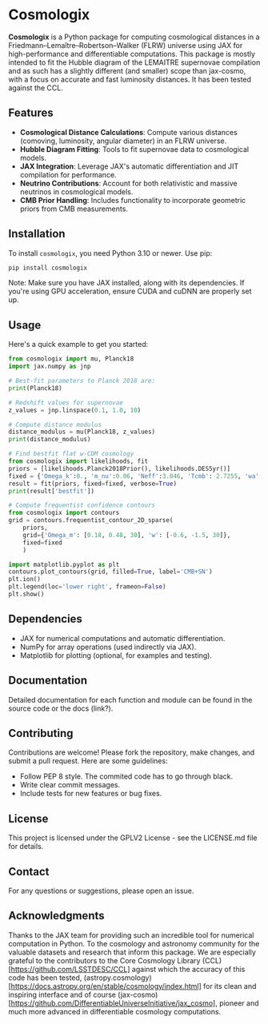 # Cosmologix

**Cosmologix** is a Python package for computing cosmological distances
in a Friedmann–Lemaître–Robertson–Walker (FLRW) universe using JAX for
high-performance and differentiable computations. This package is
mostly intended to fit the Hubble diagram of the LEMAITRE supernovae
compilation and as such has a slightly different (and smaller) scope
than jax-cosmo, with a focus on accurate and fast luminosity
distances. It has been tested against the CCL.

## Features

- **Cosmological Distance Calculations**: Compute various distances (comoving, luminosity, angular diameter) in an FLRW universe.
- **Hubble Diagram Fitting**: Tools to fit supernovae data to cosmological models.
- **JAX Integration**: Leverage JAX's automatic differentiation and JIT compilation for performance.
- **Neutrino Contributions**: Account for both relativistic and massive neutrinos in cosmological models.
- **CMB Prior Handling**: Includes functionality to incorporate geometric priors from CMB measurements.

## Installation


To install `cosmologix`, you need Python 3.10 or newer. Use pip:

```sh
pip install cosmologix
```

Note: Make sure you have JAX installed, along with its dependencies. If you're using GPU acceleration, ensure CUDA and cuDNN are properly set up.

## Usage
Here's a quick example to get you started:

```python
from cosmologix import mu, Planck18
import jax.numpy as jnp

# Best-fit parameters to Planck 2018 are:
print(Planck18)

# Redshift values for supernovae
z_values = jnp.linspace(0.1, 1.0, 10)

# Compute distance modulus 
distance_modulus = mu(Planck18, z_values)
print(distance_modulus)

# Find bestfit flat w-CDM cosmology
from cosmologix import likelihoods, fit
priors = [likelihoods.Planck2018Prior(), likelihoods.DES5yr()]
fixed = {'Omega_k':0., 'm_nu':0.06, 'Neff':3.046, 'Tcmb': 2.7255, 'wa':0.0}
result = fit(priors, fixed=fixed, verbose=True)
print(result['bestfit'])

# Compute frequentist confidence contours
from cosmologix import contours
grid = contours.frequentist_contour_2D_sparse(
    priors,
    grid={'Omega_m': [0.18, 0.48, 30], 'w': [-0.6, -1.5, 30]},
    fixed=fixed
    )

import matplotlib.pyplot as plt
contours.plot_contours(grid, filled=True, label='CMB+SN')
plt.ion()
plt.legend(loc='lower right', frameon=False)
plt.show()
```

## Dependencies

- JAX for numerical computations and automatic differentiation.
- NumPy for array operations (used indirectly via JAX).
- Matplotlib for plotting (optional, for examples and testing).


## Documentation

Detailed documentation for each function and module can be found in the source code or the docs (link?).

## Contributing
Contributions are welcome! Please fork the repository, make changes, and submit a pull request. Here are some guidelines:

- Follow PEP 8 style. The commited code has to go through black.
- Write clear commit messages.
- Include tests for new features or bug fixes.


## License
This project is licensed under the GPLV2 License - see the LICENSE.md file for details.

## Contact

For any questions or suggestions, please open an issue.

## Acknowledgments

Thanks to the JAX team for providing such an incredible tool for
numerical computation in Python.  To the cosmology and astronomy
community for the valuable datasets and research that inform this
package. We are especially grateful to the contributors to the Core
Cosmology Library (CCL)[https://github.com/LSSTDESC/CCL] against which
the accuracy of this code has been tested,
(astropy.cosmology)[https://docs.astropy.org/en/stable/cosmology/index.html]
for its clean and inspiring interface and of course
(jax-cosmo)[https://github.com/DifferentiableUniverseInitiative/jax_cosmo],
pioneer and much more advanced in differentiable cosmology
computations.


